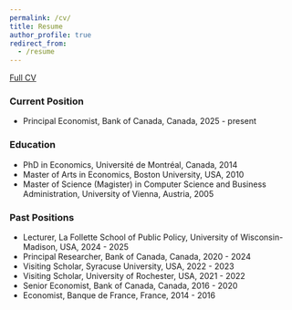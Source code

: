 ```yaml
---
permalink: /cv/
title: Resume
author_profile: true
redirect_from:
  - /resume
---
```


[Full CV](https://steingress.github.io\files\CV_Steingress_Walter.pdf)

### Current Position
* Principal Economist, Bank of Canada, Canada, 2025 - present  

### Education  
* PhD in Economics, Université de Montréal, Canada, 2014  
* Master of Arts in Economics, Boston University, USA, 2010  
* Master of Science (Magister) in Computer Science and Business Administration, University of Vienna, Austria, 2005  

### Past Positions
* Lecturer, La Follette School of Public Policy, University of Wisconsin-Madison, USA, 2024 - 2025
* Principal Researcher, Bank of Canada, Canada, 2020 - 2024  
* Visiting Scholar, Syracuse University, USA, 2022 - 2023
* Visiting Scholar, University of Rochester, USA, 2021 - 2022  
* Senior Economist, Bank of Canada, Canada, 2016 - 2020  
* Economist, Banque de France, France,  2014 - 2016  
